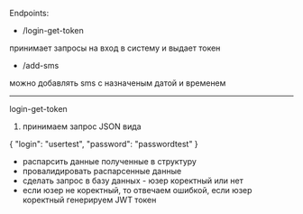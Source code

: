 Endpoints: 

- /login-get-token

принимает запросы на вход в систему и выдает токен

- /add-sms

можно добавлять sms с назначеным датой и временем

---

login-get-token

1. принимаем запрос JSON вида

{ "login": "usertest", "password": "passwordtest" }

- распарсить данные полученные в структуру
- провалидировать распарсенные данные
- сделать запрос в базу данных - юзер коректный или нет
- если юзер не коректный, то  отвечаем ошибкой, если юзер коректный генерируем JWT токен

